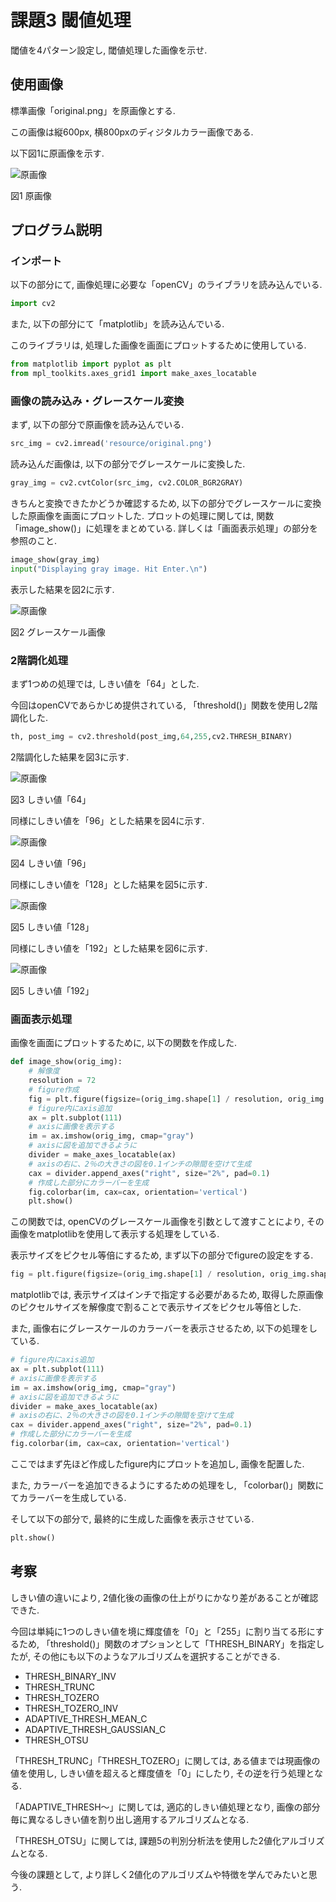 # 課題3 閾値処理

閾値を4パターン設定し, 閾値処理した画像を示せ.

## 使用画像

標準画像「original.png」を原画像とする.

この画像は縦600px, 横800pxのディジタルカラー画像である.

以下図1に原画像を示す.

![原画像](https://raw.githubusercontent.com/gekkyo/lecture_image_processing/master/kadai_03/resource/original.png)

図1 原画像

## プログラム説明

### インポート

以下の部分にて, 画像処理に必要な「openCV」のライブラリを読み込んでいる.

```python
import cv2
```

また, 以下の部分にて「matplotlib」を読み込んでいる.

このライブラリは, 処理した画像を画面にプロットするために使用している.

```python
from matplotlib import pyplot as plt
from mpl_toolkits.axes_grid1 import make_axes_locatable
```

### 画像の読み込み・グレースケール変換

まず, 以下の部分で原画像を読み込んでいる.

```python
src_img = cv2.imread('resource/original.png')
```

読み込んだ画像は, 以下の部分でグレースケールに変換した.

```python
gray_img = cv2.cvtColor(src_img, cv2.COLOR_BGR2GRAY)
```

きちんと変換できたかどうか確認するため, 以下の部分でグレースケールに変換した原画像を画面にプロットした. プロットの処理に関しては, 関数「image_show()」に処理をまとめている. 詳しくは「画面表示処理」の部分を参照のこと.

```python
image_show(gray_img)
input("Displaying gray image. Hit Enter.\n")
```

表示した結果を図2に示す.

![原画像](https://raw.githubusercontent.com/gekkyo/lecture_image_processing/master/kadai_03/resource/gray.jpg)

図2 グレースケール画像

### 2階調化処理

まず1つめの処理では, しきい値を「64」とした.

今回はopenCVであらかじめ提供されている, 「threshold()」関数を使用し2階調化した.

```python
th, post_img = cv2.threshold(post_img,64,255,cv2.THRESH_BINARY)
```

2階調化した結果を図3に示す.

![原画像](https://raw.githubusercontent.com/gekkyo/lecture_image_processing/master/kadai_03/resource/img64.jpg)

図3 しきい値「64」

同様にしきい値を「96」とした結果を図4に示す.

![原画像](https://raw.githubusercontent.com/gekkyo/lecture_image_processing/master/kadai_03/resource/img96.jpg)

図4 しきい値「96」

同様にしきい値を「128」とした結果を図5に示す.

![原画像](https://raw.githubusercontent.com/gekkyo/lecture_image_processing/master/kadai_03/resource/img128.jpg)

図5 しきい値「128」

同様にしきい値を「192」とした結果を図6に示す.

![原画像](https://raw.githubusercontent.com/gekkyo/lecture_image_processing/master/kadai_03/resource/img192.jpg)

図5 しきい値「192」

### 画面表示処理

画像を画面にプロットするために, 以下の関数を作成した.

```python
def image_show(orig_img):
    # 解像度
    resolution = 72
    # figure作成
    fig = plt.figure(figsize=(orig_img.shape[1] / resolution, orig_img.shape[0] / resolution), dpi=resolution)
    # figure内にaxis追加
    ax = plt.subplot(111)
    # axisに画像を表示する
    im = ax.imshow(orig_img, cmap="gray")
    # axisに図を追加できるように
    divider = make_axes_locatable(ax)
    # axisの右に、2％の大きさの図を0.1インチの隙間を空けて生成
    cax = divider.append_axes("right", size="2%", pad=0.1)
    # 作成した部分にカラーバーを生成
    fig.colorbar(im, cax=cax, orientation='vertical')
    plt.show()
```

この関数では, openCVのグレースケール画像を引数として渡すことにより, その画像をmatplotlibを使用して表示する処理をしている.

表示サイズをピクセル等倍にするため, まず以下の部分でfigureの設定をする.

```python
fig = plt.figure(figsize=(orig_img.shape[1] / resolution, orig_img.shape[0] / resolution), dpi=resolution)
```

matplotlibでは, 表示サイズはインチで指定する必要があるため, 取得した原画像のピクセルサイズを解像度で割ることで表示サイズをピクセル等倍とした.

また, 画像右にグレースケールのカラーバーを表示させるため, 以下の処理をしている.

```python
# figure内にaxis追加
ax = plt.subplot(111)
# axisに画像を表示する
im = ax.imshow(orig_img, cmap="gray")
# axisに図を追加できるように
divider = make_axes_locatable(ax)
# axisの右に、2％の大きさの図を0.1インチの隙間を空けて生成
cax = divider.append_axes("right", size="2%", pad=0.1)
# 作成した部分にカラーバーを生成
fig.colorbar(im, cax=cax, orientation='vertical')
```

ここではまず先ほど作成したfigure内にプロットを追加し, 画像を配置した.

また, カラーバーを追加できるようにするための処理をし, 「colorbar()」関数にてカラーバーを生成している.

そして以下の部分で, 最終的に生成した画像を表示させている.

```python
plt.show()
```

## 考察

しきい値の違いにより, 2値化後の画像の仕上がりにかなり差があることが確認できた.

今回は単純に1つのしきい値を境に輝度値を「0」と「255」に割り当てる形にするため, 「threshold()」関数のオプションとして「THRESH_BINARY」を指定したが, その他にも以下のようなアルゴリズムを選択することができる.

* THRESH_BINARY_INV
* THRESH_TRUNC
* THRESH_TOZERO
* THRESH_TOZERO_INV
* ADAPTIVE_THRESH_MEAN_C
* ADAPTIVE_THRESH_GAUSSIAN_C
* THRESH_OTSU

「THRESH_TRUNC」「THRESH_TOZERO」に関しては, ある値までは現画像の値を使用し, しきい値を超えると輝度値を「0」にしたり, その逆を行う処理となる.

「ADAPTIVE_THRESH〜」に関しては, 適応的しきい値処理となり, 画像の部分毎に異なるしきい値を割り出し適用するアルゴリズムとなる.

「THRESH_OTSU」に関しては, 課題5の判別分析法を使用した2値化アルゴリズムとなる.

今後の課題として, より詳しく2値化のアルゴリズムや特徴を学んでみたいと思う.
